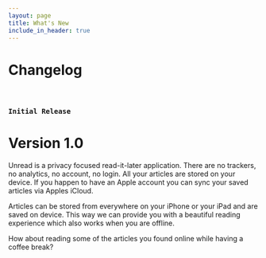 ```yaml
---
layout: page
title: What's New
include_in_header: true
---
```


# Changelog
<br>

### `Initial Release`
# **Version 1.0**
Unread is a privacy focused read-it-later application.
There are no trackers, no analytics, no account, no login. All your articles are stored on your device. 
If you happen to have an Apple account you can sync your saved articles via Apples iCloud.

Articles can be stored from everywhere on your iPhone or your iPad and are saved on device.
This way we can provide you with a beautiful reading experience which also works when you are offline.

How about reading some of the articles you found online while having a coffee break?

<br>
